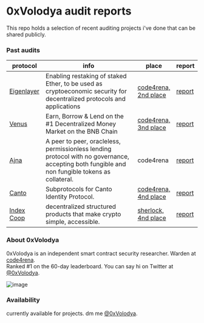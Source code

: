 # 0xVolodya audit reports

This repo holds a selection of recent auditing projects i've done that can be shared publicly.

### Past audits

| protocol                                   | info | place                                                                                                        | report                          |
|--------------------------------------------| ---- |--------------------------------------------------------------------------------------------------------------|---------------------------------|
| [Eigenlayer](https://www.eigenlayer.xyz/)  | Enabling restaking of staked Ether, to be used as cryptoeconomic security for decentralized protocols and applications | [code4rena,<br /> 2nd place](https://code4rena.com/contests/2023-04-eigenlayer-contest#top)                  | [report](reports/eigenlayer.md) |
| [Venus](https://app.venus.io/)             | Earn, Borrow & Lend on the #1 Decentralized Money Market on the BNB Chain | [code4rena,<br /> 3nd place](https://code4rena.com/contests/2023-05-venus-protocol-isolated-pools#top)       | [report](reports/venus.md)      |
| [Ajna](https://www.ajna.finance/)          | A peer to peer, oracleless, permissionless lending protocol with no governance, accepting both fungible and non fungible tokens as collateral. | code4rena                                                                                                    | [report](reports/ajna.md)       |
| [Canto](https://www.cantoidentity.build/) | Subprotocols for Canto Identity Protocol. | [code4rena,<br /> 4nd place](https://code4rena.com/contests/2023-03-canto-identity-subprotocols-contest#top) | [report](reports/canto.md)      |
| [Index Coop](https://indexcoop.com/) | decentralized structured products that make crypto simple, accessible. | [sherlock,<br /> 4nd place](https://discord.com/channels/812037309376495636/1109133391904915557/1135569315924557914)  | [report](reports/index-coop.md)      |

### About **0xVolodya**

0xVolodya is an independent smart contract security researcher. Warden at [code4rena](https://code4rena.com/).\
Ranked #1 on the 60-day leaderboard. You can say hi on Twitter at [@0xVolodya](https://twitter.com/0xVolodya).

![image](https://pbs.twimg.com/profile_banners/3988136668/1688113444/1500x500)

### Availability

currently available for projects. dm me [@0xVolodya](https://twitter.com/0xVolodya).
